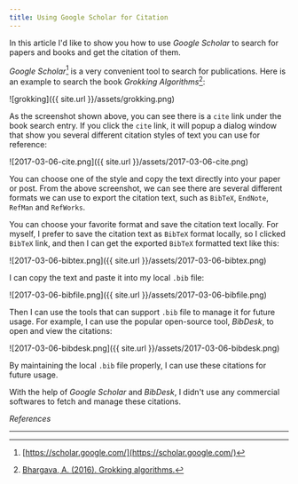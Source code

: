 ```yaml
---
title: Using Google Scholar for Citation
---
```


In this article I'd like to show you how to use _Google Scholar_ to search for papers and books and get the citation of them.

_Google Scholar_[^scholar] is a very convenient tool to search for publications. Here is an example to search the book _Grokking Algorithms_[^grokking]:

![grokking]({{ site.url }}/assets/grokking.png)

As the screenshot shown above, you can see there is a `cite` link under the book search entry. If you click the `cite` link, it will popup a dialog window that show you several different citation styles of text you can use for reference:

![2017-03-06-cite.png]({{ site.url }}/assets/2017-03-06-cite.png)

You can choose one of the style and copy the text directly into your paper or post. From the above screenshot, we can see there are several different formats we can use to export the citation text, such as `BibTeX`, `EndNote`, `RefMan` and `RefWorks`.

You can choose your favorite format and save the citation text locally. For myself, I prefer to save the citation text as `BibTeX` format locally, so I clicked `BibTeX` link, and then I can get the exported `BibTeX` formatted text like this:

![2017-03-06-bibtex.png]({{ site.url }}/assets/2017-03-06-bibtex.png)

I can copy the text and paste it into my local `.bib` file:

![2017-03-06-bibfile.png]({{ site.url }}/assets/2017-03-06-bibfile.png)

Then I can use the tools that can support `.bib` file to manage it for future usage. For example, I can use the popular open-source tool, _BibDesk_, to open and view the citations:

![2017-03-06-bibdesk.png]({{ site.url }}/assets/2017-03-06-bibdesk.png)

By maintaining the local `.bib` file properly, I can use these citations for future usage.

With the help of _Google Scholar_ and _BibDesk_, I didn't use any commercial softwares to fetch and manage these citations.

[^scholar]: [https://scholar.google.com/](https://scholar.google.com/)
[^grokking]: [Bhargava, A. (2016). Grokking algorithms.](https://scholar.google.com/scholar?hl=en&q=grokking+algorithms&btnG=&as_sdt=1%2C34&as_sdtp=)

_References_

---
